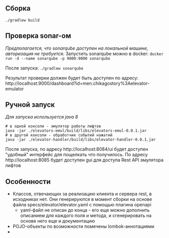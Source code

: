 **Сборка**
------------------
`./gradlew build`

**Проверка sonar-ом**
------------------
*Предполагается, что sonarqube доступен на локальной машине, авторизация не требуется.*
Запустить sonarqube можно в docker: `docker run -d --name sonarqube -p 9000:9000 sonarqube`

После запуска:
`./gradlew sonarqube`

Результат проверки должен будет быть доступен по адресу: http://localhost:9000/dashboard?id=men.chikagostory%3Aelevator-emulator

**Ручной запуск**
-----------------
*Для запуска используется java 8*
```
# в одной консоли - эмулятор работы лифтов
java -jar ./elevators-emul/build/libs/elevators-emul-0.0.1.jar
# в другой консоли - обработчик событий нажатий
java -jar ./elevator-handler/build/libs/elevator-handler-0.0.1.jar
```
После запуска, по адресу http://localhost:8084/ui будет доступен "удобный" интерфейс для пощелкать что получилось.
По адресу http://localhost:8085 будет доступен gui для доступа Rest API эмулятора лифтов

**Особенности**
------------------
* Классов, отвечающих за реализацию клиента и сервера rest, в исходниках нет. Они генерируются в момент сборки на основе файла specs/elevator/elevator.yaml с
 помощью плагина openapi
  * yaml-файл не описан до конца - его еще можно дополнить описанием для каждого поля и метода, и сгенерировать на основе него еще и документацию
* POJO-объекты по возможности помечены lombok-аннотациями
* 